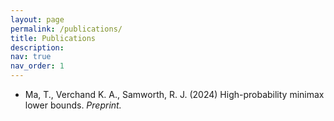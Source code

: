 ```yaml
---
layout: page
permalink: /publications/
title: Publications
description: 
nav: true
nav_order: 1
---
```


* Ma, T., Verchand K. A., Samworth, R. J. (2024) High-probability minimax lower bounds. *Preprint.*
